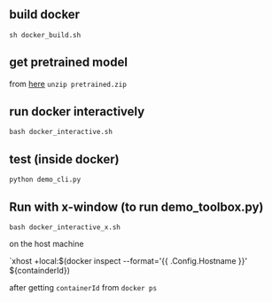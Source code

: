 ## build docker
`sh docker_build.sh`

## get pretrained model
from [here](https://github.com/CorentinJ/Real-Time-Voice-Cloning/wiki/Pretrained-models)
`unzip pretrained.zip`

## run docker interactively
`bash docker_interactive.sh`

## test (inside docker)
`python demo_cli.py`

## Run with x-window (to run demo_toolbox.py)
`bash docker_interactive_x.sh`

on the host machine

`xhost +local:$(docker inspect --format='{{ .Config.Hostname }}' ${containderId})

after getting `containerId` from `docker ps`
